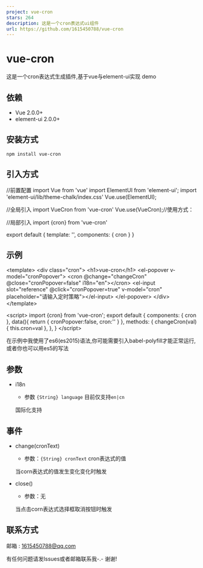 ```yaml
---
project: vue-cron
stars: 264
description: 这是一个cron表达式ui组件
url: https://github.com/1615450788/vue-cron
---
```


vue-cron
========

这是一个cron表达式生成插件,基于vue与element-ui实现 demo

依赖
--

-   Vue 2.0.0+
-   element-ui 2.0.0+

安装方式
----

```
npm install vue-cron
```

引入方式
----

//前置配置
import Vue from 'vue'
import ElementUI from 'element-ui';
import 'element-ui/lib/theme-chalk/index.css'
Vue.use(ElementUI);

//全局引入
import VueCron from 'vue-cron'
Vue.use(VueCron);//使用方式：<vueCron></vueCron>

//局部引入
import {cron} from 'vue-cron'

export default {
    template: '<cron/>',
    components: { cron }
}

示例
--

<template\>
    <div class\="cron"\>
        <h1\>vue-cron</h1\>
        <el-popover v-model\="cronPopover"\>
            <cron @change\="changeCron" @close\="cronPopover=false" i18n\="en"\></cron\>
            <el-input slot\="reference" @click\="cronPopover=true" v-model\="cron" placeholder\="请输入定时策略"\></el-input\>
        </el-popover\>
    </div\>
</template\>

<script\>
    import {cron} from 'vue-cron';
    export default {
        components: { cron },
        data(){
            return {
                cronPopover:false,
                cron:''
            }
        },
        methods: {
            changeCron(val){
                this.cron\=val
            },
        },
    }
</script\>

在示例中我使用了es6(es2015)语法,你可能需要引入babel-polyfill才能正常运行,或者你也可以用es5的写法

参数
--

-   i18n
    
    -   参数 `{String} language` 目前仅支持`en|cn`
    
    国际化支持
    

事件
--

-   change(cronText)
    
    -   参数：`{String} cronText` cron表达式的值
    
    当corn表达式的值发生变化变化时触发
    
-   close()
    
    -   参数：无
    
    当点击corn表达式选择框取消按钮时触发
    

联系方式
----

邮箱 : 1615450788@qq.com

有任何问题请发Issues或者邮箱联系我-.- 谢谢!
